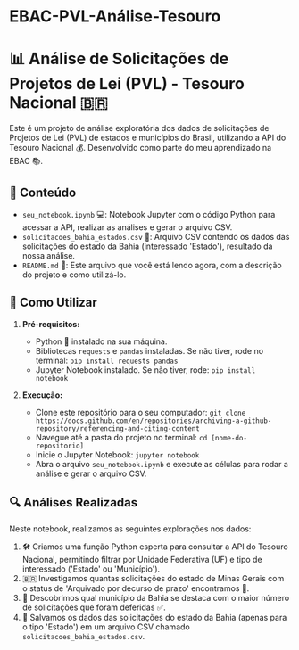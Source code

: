 # EBAC-PVL-Análise-Tesouro

# 📊 Análise de Solicitações de Projetos de Lei (PVL) - Tesouro Nacional 🇧🇷

Este é um projeto de análise exploratória dos dados de solicitações de Projetos de Lei (PVL) de estados e municípios do Brasil, utilizando a API do Tesouro Nacional 💰. Desenvolvido como parte do meu aprendizado na EBAC 📚.

## 📂 Conteúdo

* `seu_notebook.ipynb` 💻: Notebook Jupyter com o código Python para acessar a API, realizar as análises e gerar o arquivo CSV.
* `solicitacoes_bahia_estados.csv` 💾: Arquivo CSV contendo os dados das solicitações do estado da Bahia (interessado 'Estado'), resultado da nossa análise.
* `README.md` 📝: Este arquivo que você está lendo agora, com a descrição do projeto e como utilizá-lo.

## 🚀 Como Utilizar

1.  **Pré-requisitos:**
    * Python 🐍 instalado na sua máquina.
    * Bibliotecas `requests` e `pandas` instaladas. Se não tiver, rode no terminal: `pip install requests pandas`
    * Jupyter Notebook instalado. Se não tiver, rode: `pip install notebook`

2.  **Execução:**
    * Clone este repositório para o seu computador: `git clone https://docs.github.com/en/repositories/archiving-a-github-repository/referencing-and-citing-content`
    * Navegue até a pasta do projeto no terminal: `cd [nome-do-repositorio]`
    * Inicie o Jupyter Notebook: `jupyter notebook`
    * Abra o arquivo `seu_notebook.ipynb` e execute as células para rodar a análise e gerar o arquivo CSV.

## 🔍 Análises Realizadas

Neste notebook, realizamos as seguintes explorações nos dados:

1.  🛠️ Criamos uma função Python esperta para consultar a API do Tesouro Nacional, permitindo filtrar por Unidade Federativa (UF) e tipo de interessado ('Estado' ou 'Município').
2.  🇧🇷 Investigamos quantas solicitações do estado de Minas Gerais com o status de 'Arquivado por decurso de prazo' encontramos 🤔.
3.  🌴 Descobrimos qual município da Bahia se destaca com o maior número de solicitações que foram deferidas ✅.
4.  💾 Salvamos os dados das solicitações do estado da Bahia (apenas para o tipo 'Estado') em um arquivo CSV chamado `solicitacoes_bahia_estados.csv`.

